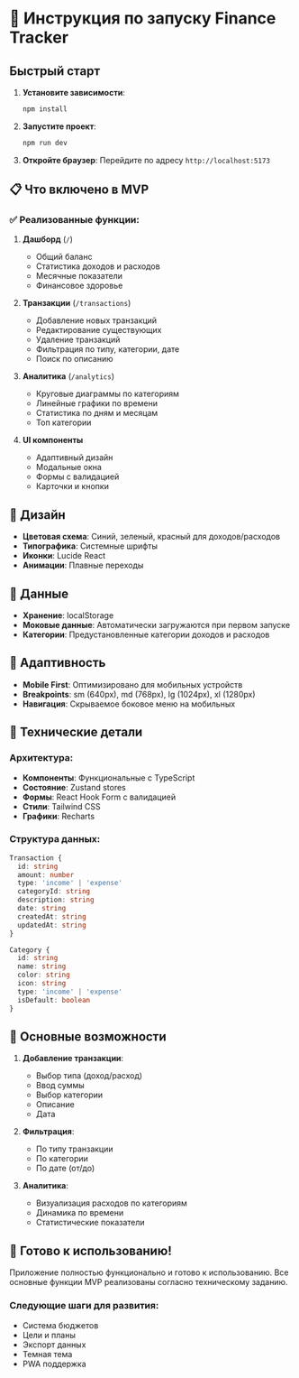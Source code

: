 # 🚀 Инструкция по запуску Finance Tracker

## Быстрый старт

1. **Установите зависимости**:

   ```bash
   npm install
   ```

2. **Запустите проект**:

   ```bash
   npm run dev
   ```

3. **Откройте браузер**:
   Перейдите по адресу `http://localhost:5173`

## 📋 Что включено в MVP

### ✅ Реализованные функции:

1. **Дашборд** (`/`)

   - Общий баланс
   - Статистика доходов и расходов
   - Месячные показатели
   - Финансовое здоровье

2. **Транзакции** (`/transactions`)

   - Добавление новых транзакций
   - Редактирование существующих
   - Удаление транзакций
   - Фильтрация по типу, категории, дате
   - Поиск по описанию

3. **Аналитика** (`/analytics`)

   - Круговые диаграммы по категориям
   - Линейные графики по времени
   - Статистика по дням и месяцам
   - Топ категории

4. **UI компоненты**
   - Адаптивный дизайн
   - Модальные окна
   - Формы с валидацией
   - Карточки и кнопки

## 🎨 Дизайн

- **Цветовая схема**: Синий, зеленый, красный для доходов/расходов
- **Типографика**: Системные шрифты
- **Иконки**: Lucide React
- **Анимации**: Плавные переходы

## 💾 Данные

- **Хранение**: localStorage
- **Моковые данные**: Автоматически загружаются при первом запуске
- **Категории**: Предустановленные категории доходов и расходов

## 📱 Адаптивность

- **Mobile First**: Оптимизировано для мобильных устройств
- **Breakpoints**: sm (640px), md (768px), lg (1024px), xl (1280px)
- **Навигация**: Скрываемое боковое меню на мобильных

## 🔧 Технические детали

### Архитектура:

- **Компоненты**: Функциональные с TypeScript
- **Состояние**: Zustand stores
- **Формы**: React Hook Form с валидацией
- **Стили**: Tailwind CSS
- **Графики**: Recharts

### Структура данных:

```typescript
Transaction {
  id: string
  amount: number
  type: 'income' | 'expense'
  categoryId: string
  description: string
  date: string
  createdAt: string
  updatedAt: string
}

Category {
  id: string
  name: string
  color: string
  icon: string
  type: 'income' | 'expense'
  isDefault: boolean
}
```

## 🎯 Основные возможности

1. **Добавление транзакции**:

   - Выбор типа (доход/расход)
   - Ввод суммы
   - Выбор категории
   - Описание
   - Дата

2. **Фильтрация**:

   - По типу транзакции
   - По категории
   - По дате (от/до)

3. **Аналитика**:
   - Визуализация расходов по категориям
   - Динамика по времени
   - Статистические показатели

## 🚀 Готово к использованию!

Приложение полностью функционально и готово к использованию. Все основные функции MVP реализованы согласно техническому заданию.

### Следующие шаги для развития:

- Система бюджетов
- Цели и планы
- Экспорт данных
- Темная тема
- PWA поддержка
